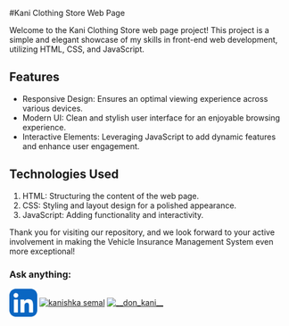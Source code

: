 #Kani Clothing Store Web Page

<p>Welcome to the Kani Clothing Store web page project! This project is a simple and elegant showcase of my skills in front-end web development, utilizing HTML, CSS, and JavaScript.</p>

## Features

- Responsive Design: Ensures an optimal viewing experience across various devices.
- Modern UI: Clean and stylish user interface for an enjoyable browsing experience.
- Interactive Elements: Leveraging JavaScript to add dynamic features and enhance user engagement.

## Technologies Used

1. HTML: Structuring the content of the web page.
2. CSS: Styling and layout design for a polished appearance.
3. JavaScript: Adding functionality and interactivity.
   


Thank you for visiting our repository, and we look forward to your active involvement in making the Vehicle Insurance Management System even more exceptional!

<h3 align="left">Ask anything:</h3>
<p align="left">
<a href="https://www.linkedin.com/in/kanishka-semal-976108240/" target="blank"><img align="center" src="https://github.com/tandpfun/skill-icons/blob/main/icons/LinkedIn.svg" alt="Kanishka Semal" height="50" width="50" /></a>
<a href="https://www.facebook.com/rox.kanishka.5?" target="blank"><img align="center" src="https://raw.githubusercontent.com/rahuldkjain/github-profile-readme-generator/master/src/images/icons/Social/facebook.svg" alt="kanishka semal" height="50" width="50" /></a>
<a href="https://www.instagram.com/__don_kani__" target="blank"><img align="center" src="https://www.edigitalagency.com.au/wp-content/uploads/new-Instagram-icon-png-full-colour.png" alt="__don_kani__" height="50" width="50" /></a>
</p>
